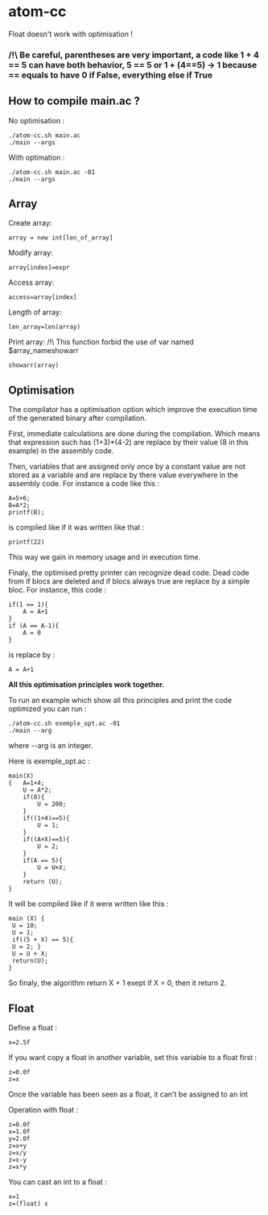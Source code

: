# atom-cc

Float doesn't work with optimisation !

### /!\ Be careful, parentheses are very important, a code like 1 + 4 == 5 can have both behavior, 5 == 5 or 1 + (4==5) -> 1 because == equals to have 0 if False, everything else if True

## How to compile main.ac ?

No optimisation :

```
./atom-cc.sh main.ac
./main --args
```

With optimation :

```
./atom-cc.sh main.ac -01
./main --args
```

## Array

Create array:

```
array = new int[len_of_array]
```

Modify array:

```
array[index]=expr
```

Access array:

```
access=array[index]
```

Length of array:

```
len_array=len(array)
```

Print array:
/!\ This function forbid the use of var named $array_nameshowarr

```
showarr(array)
```

## Optimisation

The compilator has a optimisation option which improve the execution time of the generated binary after compilation.

First, immediate calculations are done during the compilation. Which means that expression such has (1+3)\*(4-2) are replace by their value (8 in this example) in the assembly code.

Then, variables that are assigned only once by a constant value are not stored as a variable and are replace by there value everywhere in the assembly code.
For instance a code like this :

```
A=5+6;
B=A*2;
printf(B);
```

is compiled like if it was written like that :

```
printf(22)
```

This way we gain in memory usage and in execution time.

Finaly, the optimised pretty printer can recognize dead code. Dead code from if blocs are deleted and if blocs always true are replace by a simple bloc.
For instance, this code :

```
if(1 == 1){
    A = A+1
}
if (A == A-1){
    A = 0
}
```

is replace by :

```
A = A+1
```

**All this optimisation principles work together.**

To run an example which show all this principles and print the code optimized you can run :

```
./atom-cc.sh exemple_opt.ac -01
./main --arg
```

where --arg is an integer.

Here is exemple_opt.ac :

```
main(X)
{   A=1+4;
    U = A*2;
    if(0){
        U = 200;
    }
    if((1+4)==5){
        U = 1;
    }
    if((A+X)==5){
        U = 2;
    }
    if(A == 5){
        U = U+X;
    }
    return (U);
}
```

It will be compiled like if it were written like this :

```
main (X) {
 U = 10;
 U = 1;
 if((5 + X) == 5){
 U = 2; }
 U = U + X;
 return(U);
}
```

So finaly, the algorithm return X + 1 exept if X = 0, then it return 2.

## Float

Define a float :

```
x=2.5f
```

If you want copy a float in another variable, set this variable to a float first :

```
z=0.0f
z=x
```

Once the variable has been seen as a float, it can't be assigned to an int

Operation with float :

```
z=0.0f
x=1.0f
y=2.0f
z=x+y
z=x/y
z=x-y
z=x*y
```

You can cast an int to a float :

```
x=1
z=(float) x
```
